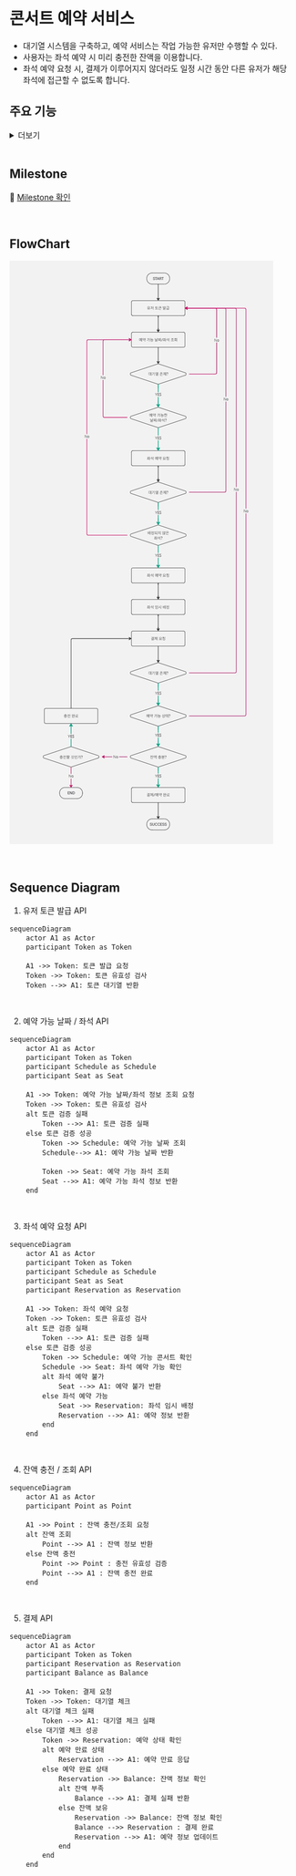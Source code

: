 # 콘서트 예약 서비스

- 대기열 시스템을 구축하고, 예약 서비스는 작업 가능한 유저만 수행할 수 있다.
- 사용자는 좌석 예약 시 미리 충전한 잔액을 이용합니다.
- 좌석 예약 요청 시, 결제가 이루어지지 않더라도 일정 시간 동안 다른 유저가 해당 좌석에 접근할 수 없도록 합니다.


## 주요 기능
<details>
<summary> 더보기 </summary>

**1️⃣ `주요` 유저 대기열 토큰 기능**

- 서비스를 이용할 토큰을 발급받는 API
- 토큰은 유저의 UUID 와 해당 유저의 대기열을 관리할 수 있는 정보 ( 대기 순서 or 잔여 시간 등 ) 를 포함한다.
- 이후 모든 API 는 위 토큰을 이용해 대기열 검증을 통과해야 이용 가능하다.
- 기본적으로 폴링으로 본인의 대기열을 확인한다고 가정한다.

**2️⃣ `기본` 예약 가능 날짜 / 좌석 API**

- 예약가능한 날짜와 해당 날짜의 좌석을 조회하는 API
- 예약 가능한 날짜 목록을 조회할 수 있다.
- 날짜 정보를 입력받아 예약가능한 좌석정보를 조회할 수 있다.
- 좌석 정보는 1 ~ 50 까지의 좌석번호로 관리된다.

**3️⃣ `주요` 좌석 예약 요청 API**

- 날짜와 좌석 정보를 입력받아 좌석을 예약 처리하는 API
- 좌석 예약과 동시에 해당 좌석은 그 유저에게 약 5분간 임시 배정된다. ( 시간은 정책에 따라 자율적으로 정의 )
- 만약 배정 시간 내에 결제가 완료되지 않는다면 좌석에 대한 임시 배정은 해제되어야 하며 임시배정 상태의 좌석에 대해 다른 사용자는 예약할 수 없어야 한다.

**4️⃣ `기본` 잔액 충전 / 조회 API**

- 결제에 사용될 금액을 충전하는 API
- 사용자 식별자 및 충전할 금액을 받아 잔액을 충전한다.
- 사용자 식별자를 통해 해당 사용자의 잔액을 조회한다.

**5️⃣ `주요` 결제 API**

- 결제 처리하고 결제 내역을 생성하는 API
- 결제가 완료되면 해당 좌석의 소유권을 유저에게 배정하고 대기열 토큰을 만료시킨다.

</details>
<br/>

## Milestone
🔗 [Milestone 확인](https://github.com/users/kimm776/projects/5/views/6)

<br/>

## FlowChart
![Flowchart.jpg](src%2Fmain%2Fresources%2Fimages%2FFlowchart.jpg)

<br/>

## Sequence Diagram

1. 유저 토큰 발급 API

```mermaid
sequenceDiagram
    actor A1 as Actor
    participant Token as Token

    A1 ->> Token: 토큰 발급 요청
    Token ->> Token: 토큰 유효성 검사
    Token -->> A1: 토큰 대기열 반환
```

<br/>

2. 예약 가능 날짜 / 좌석 API

```mermaid
sequenceDiagram
    actor A1 as Actor
    participant Token as Token
    participant Schedule as Schedule
    participant Seat as Seat

    A1 ->> Token: 예약 가능 날짜/좌석 정보 조회 요청
    Token ->> Token: 토큰 유효성 검사
    alt 토큰 검증 실패
        Token -->> A1: 토큰 검증 실패
    else 토큰 검증 성공
        Token ->> Schedule: 예약 가능 날짜 조회
        Schedule-->> A1: 예약 가능 날짜 반환
        
        Token ->> Seat: 예약 가능 좌석 조회
        Seat -->> A1: 예약 가능 좌석 정보 반환
    end
```

<br/>

3. 좌석 예약 요청 API

```mermaid
sequenceDiagram
    actor A1 as Actor
    participant Token as Token
    participant Schedule as Schedule
    participant Seat as Seat
    participant Reservation as Reservation

    A1 ->> Token: 좌석 예약 요청
    Token ->> Token: 토큰 유효성 검사
    alt 토큰 검증 실패
        Token -->> A1: 토큰 검증 실패
    else 토큰 검증 성공
        Token ->> Schedule: 예약 가능 콘서트 확인 
        Schedule ->> Seat: 좌석 예약 가능 확인
        alt 좌석 예약 불가
            Seat -->> A1: 예약 불가 반환 
        else 좌석 예약 가능
            Seat ->> Reservation: 좌석 임시 배정
            Reservation -->> A1: 예약 정보 반환
        end
    end
```

<br/>

4. 잔액 충전 / 조회 API

```mermaid
sequenceDiagram
    actor A1 as Actor
    participant Point as Point

    A1 ->> Point : 잔액 충전/조회 요청
    alt 잔액 조회
        Point -->> A1 : 잔액 정보 반환
    else 잔액 충전
        Point ->> Point : 충전 유효성 검증
        Point -->> A1 : 잔액 충전 완료
    end
```

<br/>

5. 결제 API

```mermaid
sequenceDiagram
    actor A1 as Actor
    participant Token as Token
    participant Reservation as Reservation
    participant Balance as Balance

    A1 ->> Token: 결제 요청
    Token ->> Token: 대기열 체크
    alt 대기열 체크 실패
        Token -->> A1: 대기열 체크 실패
    else 대기열 체크 성공
        Token ->> Reservation: 예약 상태 확인 
        alt 예약 만료 상태
            Reservation -->> A1: 예약 만료 응답 
        else 예약 완료 상태
            Reservation ->> Balance: 잔액 정보 확인 
            alt 잔액 부족
                Balance -->> A1: 결제 실패 반환
            else 잔액 보유
                Reservation ->> Balance: 잔액 정보 확인  
                Balance -->> Reservation : 결제 완료 
                Reservation -->> A1: 예약 정보 업데이트  
            end
        end 
    end
```

<br/>
